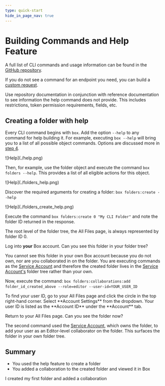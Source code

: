 ```yaml
---
type: quick-start
hide_in_page_nav: true
---
```


# Building Commands and Help Feature

A full list of CLI commands and usage information can be found in the
[GitHub repository][github].

If you do not see a command for an endpoint you need, you can build a
[custom request][custom].

<Message type=tip>
   Use repository documentation in conjunction with reference documentation to
   see information the help command does not provide. This includes 
   restrictions, token permission requirements, fields, etc. 
</Message>

## Creating a folder with help

<!--alex ignore executing-->

Every CLI command begins with `box`. Add the option `--help` to any
command for help building it. For example, executing `box --help` will bring you
to a list of all possible object commands. Options are discussed more in
[step 4][four].

<ImageFrame center>
  ![Help](./help.png)
</ImageFrame>

<!--alex ignore execute-->

Then, for example, use the folder object and execute the command
`box folders --help`. This provides a list of all eligible actions for this
object.

<ImageFrame center>
  ![Help](./folders_help.png)
</ImageFrame>

<!-- markdownlint-disable line-length -->

Discover the required arguments for creating a folder: `box folders:create --help`

<!-- markdownlint-enable line-length -->

<ImageFrame center>
  ![Help](./folders_create_help.png)
</ImageFrame>

<!--alex ignore execute-->

Execute the command `box folders:create 0 "My CLI Folder"` and note the folder
ID returned in the response.

<Message type=tip>
   The root level of the folder tree, the All Files page, is always represented
   by folder ID 0.
</Message>

Log into **your** Box account. Can you see this folder in your folder tree?

<!--alex ignore executing-->

You cannot see this folder in your own Box account because you do not own, nor
are you collaborated in on the folder. You are executing commands as the
[Service Account][sa] and therefore the created folder lives in the
[Service Account's][sa] folder tree rather than your own.

<!-- markdownlint-disable line-length -->
<!--alex ignore execute-->

Now, execute the command:
`box folders:collaborations:add folder_id_created_above --role=editor --user-id=YOUR_USER_ID`

<!-- markdownlint-enable line-length -->

<Message type=tip>
   To find your user ID, go to your All Files page and click the circle in the
   top right-hand corner. Select **Account Settings** from the dropdown. Your
   user ID is listed as the **Account ID** under the **Account** tab. 
</Message>

Return to your All Files page. Can you see the folder now?

The second command used the [Service Account][sa], which owns the folder, to add
your user as an Editor-level collaborator on the folder. This surfaces the
folder in your own folder tree.

## Summary

- You used the help feature to create a folder
- You added a collaboration to the created folder and viewed it in Box

<Next>I created my first folder and added a collaboration</Next>

[github]: https://github.com/box/boxcli#command-topics-1
[custom]: https://github.com/box/boxcli/blob/master/docs/request.md
[sa]: g://getting-started/user-types/service-account
[four]: g://tooling/cli/quick-start/options-and-bulk-commands/#options
